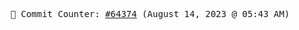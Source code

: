 <p align="center">
    <samp>
        📮 Commit Counter: <a href="https://github.com/Javascript-void0/Javascript-void0/commits/main">#64374</a> (August 14, 2023 @ 05:43 AM)
    </samp>
</p>